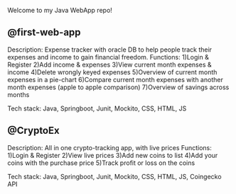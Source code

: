 Welcome to my Java WebApp repo!


@first-web-app
--------------
Description: Expense tracker with oracle DB to help people track their expenses and income to gain financial freedom. 
Functions: 1)Login & Register
           2)Add income & expenses
           3)View current month expenses & income
           4)Delete wrongly keyed expenses
           5)Overview of current month expenses in a pie-chart 
           6)Compare current month expenses with another month expenses (apple to apple comparison)
           7)Overview of savings across months
           
Tech stack: Java, Springboot, Junit, Mockito, CSS, HTML, JS



@CryptoEx
---------
Description: All in one crypto-tracking app, with live prices 
Functions: 1)Login & Register
           2)View live prices
           3)Add new coins to list
           4)Add your coins with the purchase price 
           5)Track profit or loss on the coins
           
Tech stack: Java, Springboot, Junit, Mockito, CSS, HTML, JS, Coingecko API
